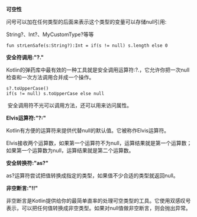 **可空性**

问号可以加在任何类型的后面来表示这个类型的变量可以存储null引用:

String?、Int?、MyCustomType?等等

```
fun strLenSafe(s:String?):Int = if(s != null) s.length else 0
```

**安全符调用:"?."**

​	Kotlin的弹药库中最有效的一种工具就是安全调用运算符:?.，它允许你把一次null检查和一次方法调用合并成一个操作。

```
s?.toUpperCase()
if(s != null) s.toUpperCase else null
```

​	安全调用符不光可以调用方法，还可以用来访问属性。

**Elvis运算符:"?:"**

​	Kotlin有方便的运算符来提供代替null的默认值。它被称作Elvis运算符。

​	Elvis接收两个运算数，如果第一个运算符不为null，运算结果就是第一个运算数；如果第一个运算数为null，运算结果就是第二个运算数。

**安全转换符:"as?"**

as?运算符尝试把值转换成指定的类型，如果值不少合适的类型就返回null。

**非空断言:"!!"**

​	非空断言是Kotlin提供给你的最简单直率的处理可空类型的工具。它使用双感叹号表示，可以把任何值转换成非空类型。如果对null值做非空断言，则会抛出异常。

​	